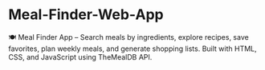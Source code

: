 # Meal-Finder-Web-App
🍽️ Meal Finder App – Search meals by ingredients, explore recipes, save favorites, plan weekly meals, and generate shopping lists. Built with HTML, CSS, and JavaScript using TheMealDB API.
